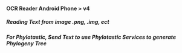 #### OCR Reader Android Phone > v4
##### Reading Text from image .png, .img, ect
##### For Phylotastic, Send Text to use Phylotastic Services to generate Phylogeny Tree
